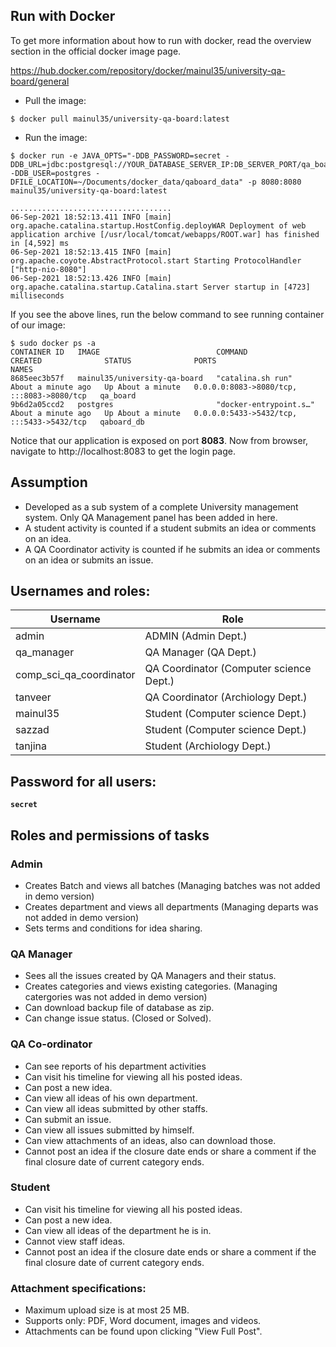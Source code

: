 ## Run with Docker

To get more information about how to run with docker, read the overview section in the official docker image page.

https://hub.docker.com/repository/docker/mainul35/university-qa-board/general

- Pull the image:
```
$ docker pull mainul35/university-qa-board:latest
```
- Run the image:
```
$ docker run -e JAVA_OPTS="-DDB_PASSWORD=secret -DDB_URL=jdbc:postgresql://YOUR_DATABASE_SERVER_IP:DB_SERVER_PORT/qa_board_db -DDB_USER=postgres -DFILE_LOCATION=~/Documents/docker_data/qaboard_data" -p 8080:8080 mainul35/university-qa-board:latest

....................................
06-Sep-2021 18:52:13.411 INFO [main] org.apache.catalina.startup.HostConfig.deployWAR Deployment of web application archive [/usr/local/tomcat/webapps/ROOT.war] has finished in [4,592] ms
06-Sep-2021 18:52:13.415 INFO [main] org.apache.coyote.AbstractProtocol.start Starting ProtocolHandler ["http-nio-8080"]
06-Sep-2021 18:52:13.426 INFO [main] org.apache.catalina.startup.Catalina.start Server startup in [4723] milliseconds

```
If you see the above lines, run the below command to see running container of our image:
```
$ sudo docker ps -a
CONTAINER ID   IMAGE                          COMMAND                  CREATED              STATUS              PORTS                                       NAMES
8685eec3b57f   mainul35/university-qa-board   "catalina.sh run"        About a minute ago   Up About a minute   0.0.0.0:8083->8080/tcp, :::8083->8080/tcp   qa_board
9b6d2a05ccd2   postgres                       "docker-entrypoint.s…"   About a minute ago   Up About a minute   0.0.0.0:5433->5432/tcp, :::5433->5432/tcp   qaboard_db
```
Notice that our application is exposed on port **8083**. Now from browser, navigate to http://localhost:8083 to get the login page.


## Assumption
- Developed as a sub system of a complete University management system. Only QA Management panel has been added in here.
- A student activity is counted if a student submits an idea or comments on an idea.
- A QA Coordinator activity is counted if he submits an idea or comments on an idea or submits an issue.

## Usernames and roles:
| Username                 |       Role                                   |
| ------------------------ | -------------------------------------------- |
| admin                    |       ADMIN (Admin Dept.)                    |
| qa_manager               |     QA Manager (QA Dept.)                    |
| comp_sci_qa_coordinator  |     QA Coordinator (Computer science Dept.)  |
| tanveer                  |     QA Coordinator (Archiology Dept.)        |
| mainul35                 |     Student (Computer science Dept.)         |
| sazzad                   |     Student (Computer science Dept.)         |
| tanjina                  |     Student (Archiology Dept.)               |

## Password for all users: 
**``secret``**

## Roles and permissions of tasks

### Admin
- Creates Batch and views all batches (Managing batches was not added in demo version)
- Creates department and views all departments (Managing departs was not added in demo version)
- Sets terms and conditions for idea sharing.

### QA Manager
- Sees all the issues created by QA Managers and their status.
- Creates categories and views existing categories. (Managing catergories was not added in demo version)
- Can download backup file of database as zip.
- Can change issue status. (Closed or Solved).

### QA Co-ordinator
- Can see reports of his department activities
- Can visit his timeline for viewing all his posted ideas.
- Can post a new idea.
- Can view all ideas of his own department.
- Can view all ideas submitted by other staffs.
- Can submit an issue.
- Can view all issues submitted by himself.
- Can view attachments of an ideas, also can download those.
- Cannot post an idea if the closure date ends or share a comment if the final closure date of current category ends. 

### Student
- Can visit his timeline for viewing all his posted ideas.
- Can post a new idea.
- Can view all ideas of the department he is in.
- Cannot view staff ideas.
- Cannot post an idea if the closure date ends or share a comment if the final closure date of current category ends. 

### Attachment specifications:
- Maximum upload size is at most 25 MB.
- Supports only: PDF, Word document, images and videos.
- Attachments can be found upon clicking "View Full Post".

